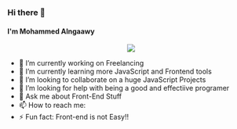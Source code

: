 ### Hi there 👋
#### I'm Mohammed Alngaawy
<!--
**MAlngaawy/MAlngaawy** is a ✨ _special_ ✨ repository because its `README.md` (this file) appears on your GitHub profile.
-->
<p align="center">
  <img src="https://amfaisal.com/wp-content/uploads/2019/08/developer-gif.gif">
</p>

- 🔭 I’m currently working on Freelancing
- 🌱 I’m currently learning more JavaScript and Frontend tools
- 👯 I’m looking to collaborate on a huge JavaScript Projects
- 🤔 I’m looking for help with being a good and effectiive programer
- 💬 Ask me about Front-End Stuff
- 📫 How to reach me:
- ⚡ Fun fact: Front-end is not Easy!!

